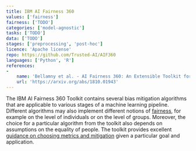 ```yaml
---
title: IBM AI Fairness 360
values: ['fairness']
fairness: ['TODO']
categories: ['model-agnostic']
tasks: ['TODO']
data: ['TODO']
stages: ['preprocessing', 'post-hoc']
licence: 'Apache license'
repo: https://github.com/Trusted-AI/AIF360
languages: ['Python', 'R']
references: 
- 
    name: 'Bellamny et al. - AI Fairness 360: An Extensible Toolkit for Detecting, Understanding, and Mitigating Unwanted Algorithmic Bias'
    url: 'https://arxiv.org/abs/1810.01943'
---
```


The IBM AI Fairness 360 Toolkit contains several bias mitigation algorithms that are applicable to various stages of a machine learning pipeline.
Different algorithms may also implement different notions of [fairness](/values/fairness), for example on the level of individuals or on the level of groups.
Moreover, the choice for a particular algorithm from the toolkit also depends on assumptions on the equality of people.
The toolkit provides excellent [guidance on choosing metrics and mitigation](http://aif360.mybluemix.net/resources#guidance) given a particular goal and application.

<!--
TODO: shortcode om naar values te linken. 
Wiki-achtig: als ik "fairness" typ -> link naar value 'fairness'
-->



